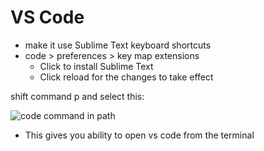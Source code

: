 # VS Code

* make it use Sublime Text keyboard shortcuts
* code > preferences > key map extensions
    - Click to install Sublime Text
    - Click reload for the changes to take effect

shift command p and select this:

![code command in path](https://i.imgur.com/pyuAEdH.png)

* This gives you ability to open vs code from the terminal

